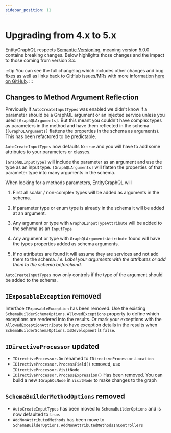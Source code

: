 ```yaml
---
sidebar_position: 11
---
```


# Upgrading from 4.x to 5.x

EntityGraphQL respects [Semantic Versioning](https://semver.org/), meaning version 5.0.0 contains breaking changes. Below highlights those changes and the impact to those coming from version 3.x.

:::tip
You can see the full changelog which includes other changes and bug fixes as well as links back to GitHub issues/MRs with more information [here on GitHub](https://github.com/EntityGraphQL/EntityGraphQL/blob/master/CHANGELOG.md).
:::

## Changes to Method Argument Reflection

Previously if `AutoCreateInputTypes` was enabled we didn't know if a parameter should be a GraphQL argument or an injected service unless you used `[GraphQLArguments]`. But this meant you couldn't have complex types as parameters in the method and have them reflected in the schema (`[GraphQLArguments]` flattens the properties in the schema as arguments). This has been refactored to be predictable.

`AutoCreateInputTypes` now defaults to `true` and you will have to add some attributes to your parameters or classes.

`[GraphQLInputType]` will include the parameter as an argument and use the type as an input type. `[GraphQLArguments]` will flatten the properties of that parameter type into many arguments in the schema.

When looking for a methods parameters, EntityGraphQL will

1. First all scalar / non-complex types will be added as arguments in the schema.

2. If parameter type or enum type is already in the schema it will be added at an argument.

3. Any argument or type with `GraphQLInputTypeAttribute` will be added to the schema as an `InputType`

4. Any argument or type with `GraphQLArgumentsAttribute` found will have the types properties added as schema arguments.

5. If no attributes are found it will assume they are services and not add them to the schema. _I.e. Label your arguments with the attributes or add them to the schema beforehand._

`AutoCreateInputTypes` now only controls if the type of the argument should be added to the schema.

## `IExposableException` removed

Interface `IExposableException` has been removed. Use the existing `SchemaBuilderSchemaOptions.AllowedExceptions` property to define which exceptions are rendered into the results. Or mark your exceptions with the `AllowedExceptionAttribute` to have exception details in the results when `SchemaBuilderSchemaOptions.IsDevelopment` is `false`.

## `IDirectiveProcessor` updated

- `IDirectiveProcessor.On` renamed to `IDirectiveProcessor.Location`
- `IDirectiveProcessor.ProcessField()` removed, use `IDirectiveProcessor.VisitNode`
- `IDirectiveProcessor.ProcessExpression()` Has been removed. You can build a new `IGraphQLNode` in `VisitNode` to make changes to the graph

## `SchemaBuilderMethodOptions` removed

- `AutoCreateInputTypes` has been moved to `SchemaBuilderOptions` and is now defaulted to `true`.
- `AddNonAttributedMethods` has been move to `SchemaBuilderOptions.AddNonAttributedMethodsInControllers`
